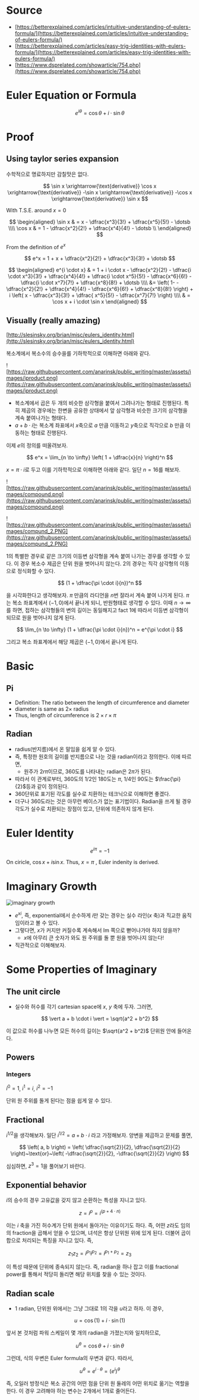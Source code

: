
# Source 

- [https://betterexplained.com/articles/intuitive-understanding-of-eulers-formula/](https://betterexplained.com/articles/intuitive-understanding-of-eulers-formula/)
- [https://betterexplained.com/articles/easy-trig-identities-with-eulers-formula/](https://betterexplained.com/articles/easy-trig-identities-with-eulers-formula/)
- [https://www.dsprelated.com/showarticle/754.php](https://www.dsprelated.com/showarticle/754.php)

# Euler Equation or Formula 

$$
e^{i \theta} = \cos \theta + i \cdot \sin \theta 
$$

# Proof 

## Using taylor series expansion 

수학적으로 명료하지만 감칠맛은 없다. 

$$
\sin x \xrightarrow{\text{derivative}} 
\cos x \xrightarrow{\text{derivative}} 
-\sin x \xrightarrow{\text{derivative}} 
-\cos x \xrightarrow{\text{derivative}} 
\sin x 
$$

With T.S.E. around $x = 0$

$$
\begin{aligned}
\sin x  & = x - \dfrac{x^3}{3!} + \dfrac{x^5}{5!}  - \dotsb \\\\
\cos x & = 1 - \dfrac{x^2}{2!} + \dfrac{x^4}{4!}  - \dotsb \\
\end{aligned}
$$

From the definition of $e^x$

$$
e^x = 1 + x + \dfrac{x^2}{2!} +  \dfrac{x^3}{3!} + \dotsb
$$

$$
\begin{aligned}
e^{i \cdot x}  & =  1 + i \cdot  x - \dfrac{x^2}{2!}  -  \dfrac{i \cdot x^3}{3!}  +  \dfrac{x^4}{4!}  + \dfrac{i \cdot x^5}{5!} -  \dfrac{x^6}{6!}  -  \dfrac{i \cdot x^7}{7!}  +   \dfrac{x^8}{8!}  + \dotsb \\\\
&= \left( 1- - \dfrac{x^2}{2!} +  \dfrac{x^4}{4!} - \dfrac{x^6}{6!}  +   \dfrac{x^8}{8!}  \right) + 
i \left( x  -  \dfrac{x^3}{3!}  + \dfrac{ x^5}{5!}   -  \dfrac{x^7}{7!}  \right) \\\\
& = \cos x + i \cdot \sin x
\end{aligned}
$$

## Visually (really amazing) 

[http://slesinsky.org/brian/misc/eulers_identity.html](http://slesinsky.org/brian/misc/eulers_identity.html)

복소계에서 복소수의 승수을를 기하학적으로 이해하면 아래와 같다. 

![https://raw.githubusercontent.com/anarinsk/public_writing/master/assets/images/iproduct.png](https://raw.githubusercontent.com/anarinsk/public_writing/master/assets/images/iproduct.png)

* 복소계에서 곱은 두 개의 비슷한 삼각형을 붙여서 그려나가는 형태로 진행된다. 특히 제곱의 경우에는 한변을 공유한 상태에서 앞 삼각형과 비슷한 크기의 삼각형을 계속 붙여나가는 형태다. 
* $a + b \cdot i$는 복소계 좌표에서 $x$축으로 $a$ 만큼 이동하고 $y$축으로 직각으로 $b$ 만큼 이동하는 형태로 진행된다. 

이제 $e$의 정의를 떠올려보자. 

$$
e^x = \lim_{n \to \infty} \left( 1 + \dfrac{x}{n} \right)^n
$$

$x  = \pi \cdot i$로 두고 이를 기하학적으로 이해하면 아래와 같다. 일단 $n = 16$를 해보자. 

![https://raw.githubusercontent.com/anarinsk/public_writing/master/assets/images/compound.png](https://raw.githubusercontent.com/anarinsk/public_writing/master/assets/images/compound.png)



![https://raw.githubusercontent.com/anarinsk/public_writing/master/assets/images/compund_2.PNG](https://raw.githubusercontent.com/anarinsk/public_writing/master/assets/images/compund_2.PNG)

1의 특별한 경우로 같은 크기의 이등변 삼각형을 계속 붙여 나가는 경우를 생각할 수 있다. 이 경우 복소수 제곱은 단위 원을 벗어나지 않는다. 2의 경우는 직각 삼각형의 이동으로 정식화할 수 있다. 

$$
(1 + \dfrac{\pi \cdot i}{n})^n
$$

을 시각화한다고 생각해보자. $\pi$ 만큼의 라디언을 $n$번 잘라서 계속 붙여 나가게 된다. $\pi$는 복소 좌표계에서 $(-1,0)$에서 끝나게 되니, 반원형태로 생각할 수 있다. 이때 $n \to \infty$를 하면, 접하는 삼각형들의 변의 길이는 동일해지고 fact 1에 따라서 이등변 삼각형이 되므로 원을 벗어나지 않게 된다. 

$$
\lim_{n \to \infty} (1 + \dfrac{\pi \cdot i}{n})^n = e^{\pi \cdot i}
$$

그리고 복소 좌표계에서 해당 제곱은 $(-1,0)$에서 끝나게 된다. 

# Basic 

## Pi 

* Definition: The ratio between the length of circumference and diameter 
* diameter is same as $2 \times$ radius 
* Thus, length of circumference is $2\times r \times \pi$

## Radian 

* radius(반지름)에서 온 말임을 쉽게 알 수 있다. 
* 즉, 특정한 원호의 길이를 반지름으로 나눈 것을 radian이라고 정의한다. 이에 따르면, 
	* 원주가 $2r\pi$이므로, 360도를 나타내는 radian은 $2\pi$가 된다. 
* 따라서 이 관계로부터, 360도의 1/2인 180도는 $\pi$, 1/4인 90도는 $\frac{\pi}{2}$등과 같이 정의된다. 
* 360단위로 표기된 각도를 실수로 치환하는 테크닉으로 이해하면 좋겠다. 
* 더구나 360도라는 것은 아무런 베이스가 없는 표기법이다. Radian을 쓰게 될 경우 각도가 실수로 치환되는 장점이 있고, 단위에 의존하지 않게 된다. 

# Euler Identity 

$$
e^{i \pi} = -1
$$

On ciricle, $\cos x + i \sin x$. Thus, $x = \pi$ ,  Euler indenity is derived. 

# Imaginary Growth 

![imaginary growth](https://betterexplained.com/wp-content/uploads/euler/imaginary_growth.png)

- $e^{xi}$, 즉, exponential에서 순수하게 $i$만 갖는 경우는 실수 라인($x$ 축)과 직교한 움직임이라고 볼 수 있다. 
- 그렇다면, $x$가 커지만 커질수록 계속해서 Im 쪽으로 뻗어나가야 하지 않을까? 
	- $x$에 아무리 큰 숫자가 와도 원 주위를 돌 뿐 원을 벗어나지 않는다! 
- 직관적으로 이해해보자. 

# Some Properties of Imaginary 

## The unit circle 

* 실수와 허수를 각기 cartesian space에 $x$, $y$ 축에 두자. 그러면, 

$$
\vert a + b \cdot i \vert = \sqrt{a^2 + b^2}
$$

이 값으로 허수를 나누면 모든 허수의 길이는 $\sqrt{a^2 + b^2}$ 단위원 안에 들어온다.

## Powers 

### Integers 

$i^0 = 1$, $i^1 = i$, $i^2 = -1$

단위 원 주위를 돌게 된다는 점을 쉽게 알 수 있다. 

## Fractional 

$i^{1/2}$을 생각해보자. 일단 $i^{1/2} = a + b\cdot i$ 라고 가정해보자. 양변을 제곱하고 문제를 풀면, 

$$
\left( a, b \right) = \left( \dfrac{\sqrt{2}}{2}, \dfrac{\sqrt{2}}{2} \right)~\text{or}~\left( -\dfrac{\sqrt{2}}{2}, -\dfrac{\sqrt{2}}{2} \right)
$$

심심하면, $z^3 = 1$을 풀어보기 바란다. 

## Exponential behavior 

$i$의 승수의 경우 고유값을 갖지 않고 순환하는 특성을 지니고 있다. 

$$
z = i^p = i^{(p + 4\cdot n)}
$$

이는 $i$ 축을 가진 허수계가 단위 원에서 돌아가는 이유이기도 하다. 즉, 어떤 $z$라도 임의의 fraction을 곱해서 얻을 수 있으며, 녀석은 항상 단위원 위에 있게 된다. 
더불어 곱이 합으로 처리되는 특징을 지니고 있다. 즉, 

$$
z_1 z_2 = i^{p_1} i^{p_2} = i^{p_1 + p_2} = z_3
$$

이 특성 때문에 단위에 종속되지 않는다. 즉, radian을 하나 잡고 이를 fractional power를 통해서 적당히 돌리면 해당 위치를 찾을 수 있는 것이다. 

## Radian scale 

- 1 radian, 단위원 위에서는 그냥 그대로 1의 각을 $u$라고 하자. 이 경우, 

$$
u = \cos (1) + i \cdot \sin (1) 
$$

앞서 본 것처럼 파워 스케일이 몇 개의 radian을 가졌는지와 일치하므로, 

$$
u^{\theta} =  \cos \theta + i \cdot \sin \theta
$$ 

그런데, 식의 우변은 Euler formula의 우변과 같다. 따라서, 

$$
u^{\theta} = e^{i \cdot \theta} = \left( e^i \right)^\theta
$$

즉, 오일러 방정식은 복소 공간의 어떤 점을 단위 원 둘레의 어떤 위치로 옮기는 역할을 한다. 이 경우 고려해야 하는 변수는 2개에서 1개로 줄어든다. 





<!--stackedit_data:
eyJoaXN0b3J5IjpbLTMwNzgwOTEzLC0xMTEyNjgzNDM4LC0xNj
YwOTk3NTIxLC0xNzQzMjI4MzcsLTY4Nzk2ODExMywtMTM2NDY0
Nzg5MiwtMTA4MTI2MDQxNCwtMTY5MjYwMTUyNl19
-->